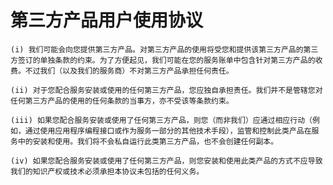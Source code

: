

# 第三方产品用户使用协议

    (i) 我们可能会向您提供第三方产品。对第三方产品的使用将受您和提供该第三方产品的第三方签订的单独条款的约束。为了方便起见，我们可能在您的服务账单中包含针对第三方产品的收费。不过我们（以及我们的服务商）不对第三方产品承担任何责任。

    (ii) 对于您配合服务安装或使用的任何第三方产品，您应独自承担责任。我们并不是管辖您对任何第三方产品的使用的任何条款的当事方，亦不受该等条款约束。

    (iii) 如果您配合服务安装或使用了任何第三方产品，则您（而非我们）应通过相应行动（例如，通过使用应用程序编程接口或作为服务一部分的其他技术手段），监管和控制此类产品在服务中的安装和使用。我们将不会私自运行此类第三方产品，也不会创建任何副本。

    (iv) 如果您配合服务安装或使用了任何第三方产品，则您安装和使用此类产品的方式不应导致我们的知识产权或技术必须承担本协议未包括的任何义务。
